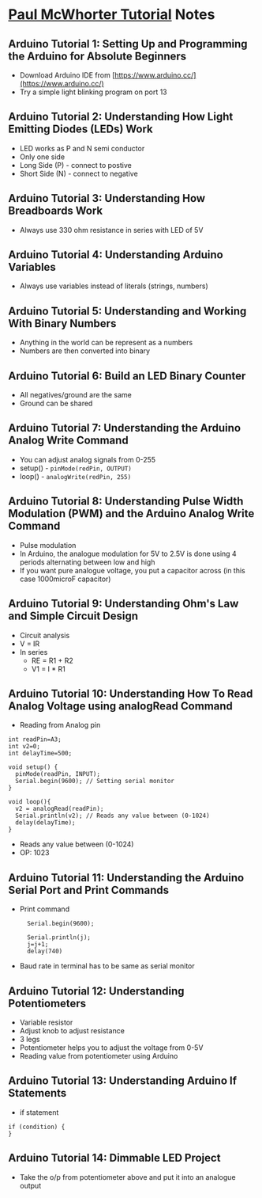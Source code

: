 # [Paul McWhorter Tutorial](https://www.youtube.com/playlist?list=PLGs0VKk2DiYw-L-RibttcvK-WBZm8WLEP) Notes

## Arduino Tutorial 1: Setting Up and Programming the Arduino for Absolute Beginners
- Download Arduino IDE from [https://www.arduino.cc/](https://www.arduino.cc/)
- Try a simple light blinking program on port 13

## Arduino Tutorial 2: Understanding How Light Emitting Diodes (LEDs) Work
- LED works as P and N semi conductor
- Only one side
- Long Side (P) - connect to postive
- Short Side (N) - connect to negative

## Arduino Tutorial 3: Understanding How Breadboards Work
- Always use 330 ohm resistance in series with LED of 5V

## Arduino Tutorial 4: Understanding Arduino Variables
- Always use variables instead of literals (strings, numbers)

## Arduino Tutorial 5: Understanding and Working With Binary Numbers
- Anything in the world can be represent as a numbers
- Numbers are then converted into binary

## Arduino Tutorial 6: Build an LED Binary Counter
- All negatives/ground are the same
- Ground can be shared

## Arduino Tutorial 7: Understanding the Arduino Analog Write Command
- You can adjust analog signals from 0-255
- setup() - `pinMode(redPin, OUTPUT)`
- loop() - `analogWrite(redPin, 255)`

## Arduino Tutorial 8: Understanding Pulse Width Modulation (PWM) and the Arduino Analog Write Command
- Pulse modulation
- In Arduino, the analogue modulation for 5V to 2.5V is done using 4 periods alternating between low and high
- If you want pure analogue voltage, you put a capacitor across (in this case 1000microF capacitor)

## Arduino Tutorial 9: Understanding Ohm's Law and Simple Circuit Design
- Circuit analysis
- V = IR
- In series
  - RE = R1 + R2
  - V1 = I * R1
  
## Arduino Tutorial 10: Understanding How To Read Analog Voltage using analogRead Command
- Reading from Analog pin
```
int readPin=A3;
int v2=0;
int delayTime=500;

void setup() {
  pinMode(readPin, INPUT);
  Serial.begin(9600); // Setting serial monitor
}

void loop(){
  v2 = analogRead(readPin);
  Serial.println(v2); // Reads any value between (0-1024)
  delay(delayTime);
}
```
- Reads any value between (0-1024)
- OP: 1023

## Arduino Tutorial 11: Understanding the Arduino Serial Port and Print Commands
- Print command
  ```
    Serial.begin(9600);
    
    Serial.println(j);
    j=j+1;
    delay(740)
  ```
- Baud rate in terminal has to be same as serial monitor 

## Arduino Tutorial 12: Understanding Potentiometers
- Variable resistor
- Adjust knob to adjust resistance
- 3 legs 
- Potentiometer helps you to adjust the voltage from 0-5V
- Reading value from potentiometer using Arduino

## Arduino Tutorial 13: Understanding Arduino If Statements
- if statement
```
if (condition) {
}
```

## Arduino Tutorial 14: Dimmable LED Project
- Take the o/p from potentiometer above and put it into an analogue output
